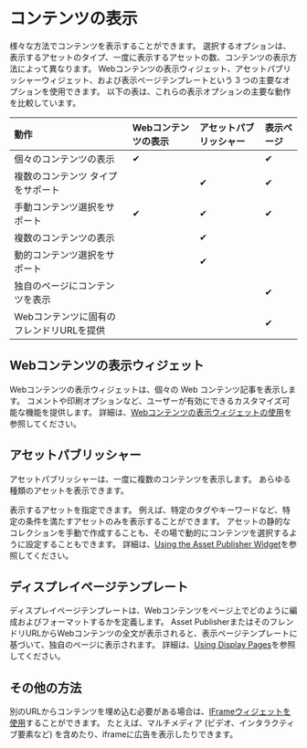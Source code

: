 # コンテンツの表示

様々な方法でコンテンツを表示することができます。 選択するオプションは、表示するアセットのタイプ、一度に表示するアセットの数、コンテンツの表示方法によって異なります。 Webコンテンツの表示ウィジェット、アセットパブリッシャーウィジェット、および表示ページテンプレートという 3 つの主要なオプションを使用できます。 以下の表は、これらの表示オプションの主要な動作を比較しています。

| 動作                      | Webコンテンツの表示 | アセットパブリッシャー | 表示ページ    |
|:----------------------- |:----------- |:----------- |:-------- |
| 個々のコンテンツの表示             | &#10004;    |             | &#10004; |
| 複数のコンテンツ タイプをサポート       |             | &#10004;    | &#10004; |
| 手動コンテンツ選択をサポート          | &#10004;    | &#10004;    | &#10004; |
| 複数のコンテンツの表示             |             | &#10004;    |          |
| 動的コンテンツ選択をサポート          |             | &#10004;    |          |
| 独自のページにコンテンツを表示         |             |             | &#10004; |
| Webコンテンツに固有のフレンドリURLを提供 |             |             | &#10004; |

<a name="web-content-display-widget" />

## Webコンテンツの表示ウィジェット

Webコンテンツの表示ウィジェットは、個々の Web コンテンツ記事を表示します。 コメントや印刷オプションなど、ユーザーが有効にできるカスタマイズ可能な機能を提供します。 詳細は、[Webコンテンツの表示ウィジェットの使用](./additional-content-display-options/using-the-web-content-display-widget.md)を参照してください。

<a name="asset-publisher" />

## アセットパブリッシャー

アセットパブリッシャーは、一度に複数のコンテンツを表示します。 あらゆる種類のアセットを表示できます。

表示するアセットを指定できます。 例えば、特定のタグやキーワードなど、特定の条件を満たすアセットのみを表示することができます。 アセットの静的なコレクションを手動で作成することも、その場で動的にコンテンツを選択するように設定することもできます。 詳細は、[Using the Asset Publisher Widget](./using-the-asset-publisher-widget/displaying-assets-using-the-asset-publisher-widget.md)を参照してください。

<a name="display-page-template" />

## ディスプレイページテンプレート

ディスプレイページテンプレートは、Webコンテンツをページ上でどのように編成およびフォーマットするかを定義します。 Asset PublisherまたはそのフレンドリURLからWebコンテンツの全文が表示されると、表示ページテンプレートに基づいて、独自のページに表示されます。 詳細は、[Using Display Pages](./using-display-page-templates/about-display-page-templates-and-display-pages.md)を参照してください。

<a name="other-methods" />

## その他の方法

別のURLからコンテンツを埋め込む必要がある場合は、[IFrameウィジェットを使用](./additional-content-display-options/using-the-iframe-widget.md)することができます。 たとえば、マルチメディア (ビデオ、インタラクティブ要素など) を含めたり、iframeに広告を表示したりできます。
